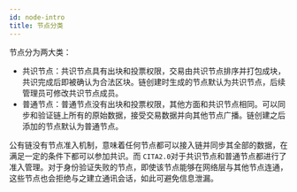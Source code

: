 ```yaml
---
id: node-intro
title: 节点分类
---
```


节点分为两大类：

* 共识节点：共识节点具有出块和投票权限，交易由共识节点排序并打包成块，共识完成后即被确认为合法区块。链创建时生成的节点默认为共识节点，后续管理员可修改共识节点成员。
* 普通节点：普通节点没有出块和投票权限，其他方面和共识节点相同。可以同步和验证链上所有的原始数据，接受交易数据并向其他节点广播。链创建之后添加的节点默认为普通节点。

公有链没有节点准入机制，意味着任何节点都可以接入链并同步其全部的数据，在满足一定的条件下都可以参加共识。而 `CITA2.0`对于共识节点和普通节点都进行了准入管理。对于身份验证失败的节点，即使该节点能够在网络层与其他节点连通，这些节点也会拒绝与之建立通讯会话，如此可避免信息泄漏。
